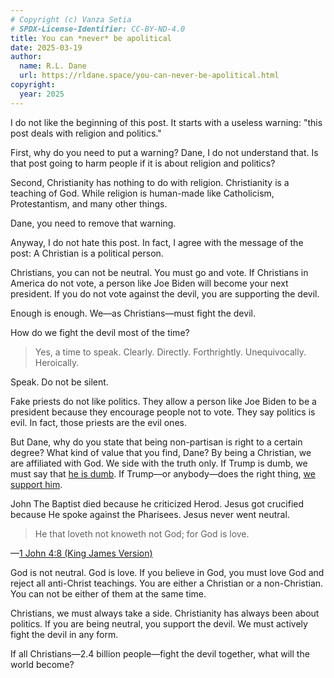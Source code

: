 ```yaml
---
# Copyright (c) Vanza Setia
# SPDX-License-Identifier: CC-BY-ND-4.0
title: You can *never* be apolitical
date: 2025-03-19
author:
  name: R.L. Dane
  url: https://rldane.space/you-can-never-be-apolitical.html
copyright:
  year: 2025
---
```


I do not like the beginning of this post. It starts with a useless warning: "this post deals with religion and politics."

First, why do you need to put a warning? Dane, I do not understand that. Is that post going to harm people if it is about religion and politics?

Second, Christianity has nothing to do with religion. Christianity is a teaching of God. While religion is human-made like Catholicism, Protestantism, and many other things.

Dane, you need to remove that warning.

Anyway, I do not hate this post. In fact, I agree with the message of the post: A Christian is a political person.

Christians, you can not be neutral. You must go and vote. If Christians in America do not vote, a person like Joe Biden will become your next president. If you do not vote against the devil, you are supporting the devil.

Enough is enough. We—as Christians—must fight the devil.

How do we fight the devil most of the time?

> Yes, a time to speak. Clearly. Directly. Forthrightly. Unequivocally. Heroically.

Speak. Do not be silent.

Fake priests do not like politics. They allow a person like Joe Biden to be a president because they encourage people not to vote. They say politics is evil. In fact, those priests are the evil ones.

But Dane, why do you state that being non-partisan is right to a certain degree? What kind of value that you find, Dane? By being a Christian, we are affiliated with God. We side with the truth only. If Trump is dumb, we must say that [he is dumb](/blog/trump-disrespectful/). If Trump—or anybody—does the right thing, [we support him](/blog/common-sense/).

John The Baptist died because he criticized Herod. Jesus got crucified because He spoke against the Pharisees. Jesus never went neutral.

> He that loveth not knoweth not God; for God is love.

—[1 John 4:8 (King James Version)](https://www.biblegateway.com/passage/?search=1%20John%204:8&version=KJV)

God is not neutral. God is love. If you believe in God, you must love God and reject all anti-Christ teachings. You are either a Christian or a non-Christian. You can not be either of them at the same time.

Christians, we must always take a side. Christianity has always been about politics. If you are being neutral, you support the devil. We must actively fight the devil in any form.

If all Christians—2.4 billion people—fight the devil together, what will the world become?
